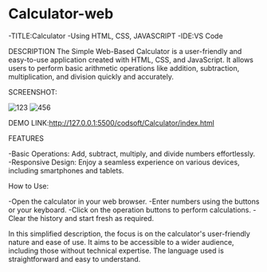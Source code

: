 # Calculator-web

-TITLE:Calculator 
-Using HTML, CSS, JAVASCRIPT
-IDE:VS Code

DESCRIPTION
The Simple Web-Based Calculator is a user-friendly and easy-to-use application created with HTML, CSS, and JavaScript. It allows users to perform basic arithmetic operations like addition, subtraction, multiplication, and division quickly and accurately.

SCREENSHOT:

![123](https://github.com/YogitaAmbure13/Calculator-web/assets/140909421/fa5ce378-586a-4d7a-b7da-b7cb053528ed)
![456](https://github.com/YogitaAmbure13/Calculator-web/assets/140909421/85215398-6ad8-43ed-a92c-8709c7daba09)

DEMO LINK:http://127.0.0.1:5500/codsoft/Calculator/index.html

FEATURES

-Basic Operations: Add, subtract, multiply, and divide numbers effortlessly.
-Responsive Design: Enjoy a seamless experience on various devices, including smartphones and tablets.

How to Use:

-Open the calculator in your web browser.
-Enter numbers using the buttons or your keyboard.
-Click on the operation buttons to perform calculations.
-Clear the history and start fresh as required.


In this simplified description, the focus is on the calculator's user-friendly nature and ease of use. It aims to be accessible to a wider audience, including those without technical expertise. The language used is straightforward and easy to understand.





